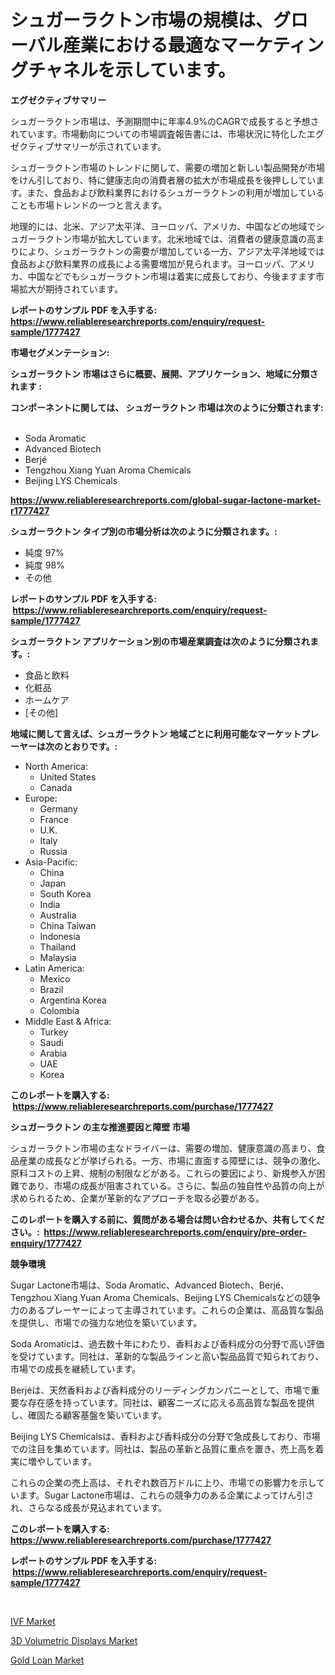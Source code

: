<p><h1>シュガーラクトン市場の規模は、グローバル産業における最適なマーケティングチャネルを示しています。</h1></p><p><strong>エグゼクティブサマリー</strong></p>
<p><p>シュガーラクトン市場は、予測期間中に年率4.9%のCAGRで成長すると予想されています。市場動向についての市場調査報告書には、市場状況に特化したエグゼクティブサマリーが示されています。</p><p>シュガーラクトン市場のトレンドに関して、需要の増加と新しい製品開発が市場をけん引しており、特に健康志向の消費者層の拡大が市場成長を後押ししています。また、食品および飲料業界におけるシュガーラクトンの利用が増加していることも市場トレンドの一つと言えます。</p><p>地理的には、北米、アジア太平洋、ヨーロッパ、アメリカ、中国などの地域でシュガーラクトン市場が拡大しています。北米地域では、消費者の健康意識の高まりにより、シュガーラクトンの需要が増加している一方、アジア太平洋地域では食品および飲料業界の成長による需要増加が見られます。ヨーロッパ、アメリカ、中国などでもシュガーラクトン市場は着実に成長しており、今後ますます市場拡大が期待されています。</p></p>
<p><strong>レポートのサンプル PDF を入手する: <a href="https://www.reliableresearchreports.com/enquiry/request-sample/1777427">https://www.reliableresearchreports.com/enquiry/request-sample/1777427</a></strong></p>
<p><strong>市場セグメンテーション:</strong></p>
<p><strong> シュガーラクトン 市場はさらに概要、展開、アプリケーション、地域に分類されます :</strong></p>
<p><strong>コンポーネントに関しては、 シュガーラクトン 市場は次のように分類されます: &nbsp;</strong></p>
<p><ul><li>Soda Aromatic</li><li>Advanced Biotech</li><li>Berjé</li><li>Tengzhou Xiang Yuan Aroma Chemicals</li><li>Beijing LYS Chemicals</li></ul></p>
<p><strong><a href="https://www.reliableresearchreports.com/global-sugar-lactone-market-r1777427">https://www.reliableresearchreports.com/global-sugar-lactone-market-r1777427</a></strong></p>
<p><strong> シュガーラクトン タイプ別の市場分析は次のように分類されます。:</strong></p>
<p><ul><li>純度 97%</li><li>純度 98%</li><li>その他</li></ul></p>
<p><strong>レポートのサンプル PDF を入手する: &nbsp;<a href="https://www.reliableresearchreports.com/enquiry/request-sample/1777427">https://www.reliableresearchreports.com/enquiry/request-sample/1777427</a></strong></p>
<p><strong> シュガーラクトン アプリケーション別の市場産業調査は次のように分類されます。:</strong></p>
<p><ul><li>食品と飲料</li><li>化粧品</li><li>ホームケア</li><li>[その他]</li></ul></p>
<p><strong>地域に関して言えば、シュガーラクトン 地域ごとに利用可能なマーケットプレーヤーは次のとおりです。:</strong></p>
<p><ul>
    <li>
        North America:
        <ul>
            <li>United States</li>
            <li>Canada</li>
        </ul>
    </li>
    <li>
        Europe:
        <ul>
            <li>Germany</li>
            <li>France</li>
            <li>U.K.</li>
            <li>Italy</li>
            <li>Russia</li>
        </ul>
    </li>
    <li>
        Asia-Pacific:
        <ul>
            <li>China</li>
            <li>Japan</li>
            <li>South Korea</li>
            <li>India</li>
            <li>Australia</li>
            <li>China Taiwan</li>
            <li>Indonesia</li>
            <li>Thailand</li>
            <li>Malaysia</li>
        </ul>
    </li>
    <li>
        Latin America:
        <ul>
            <li>Mexico</li>
            <li>Brazil</li>
            <li>Argentina Korea</li>
            <li>Colombia</li>
        </ul>
    </li>
    <li>
        Middle East & Africa:
        <ul>
            <li>Turkey</li>
            <li>Saudi</li>
            <li>Arabia</li>
            <li>UAE</li>
            <li>Korea</li>
        </ul>
    </li>
    </ul></p>
<p><strong>このレポートを購入する: &nbsp;<a href="https://www.reliableresearchreports.com/purchase/1777427">https://www.reliableresearchreports.com/purchase/1777427</a></strong></p>
<p><strong>シュガーラクトン の主な推進要因と障壁 市場</strong></p>
<p><p>シュガーラクトン市場の主なドライバーは、需要の増加、健康意識の高まり、食品産業の成長などが挙げられる。一方、市場に直面する障壁には、競争の激化、原料コストの上昇、規制の制限などがある。これらの要因により、新規参入が困難であり、市場の成長が阻害されている。さらに、製品の独自性や品質の向上が求められるため、企業が革新的なアプローチを取る必要がある。</p></p>
<p><strong>このレポートを購入する前に、質問がある場合は問い合わせるか、共有してください。:&nbsp; <a href="https://www.reliableresearchreports.com/enquiry/pre-order-enquiry/1777427">https://www.reliableresearchreports.com/enquiry/pre-order-enquiry/1777427</a></strong></p>
<p><strong>競争環境</strong></p>
<p><p>Sugar Lactone市場は、Soda Aromatic、Advanced Biotech、Berjé、Tengzhou Xiang Yuan Aroma Chemicals、Beijing LYS Chemicalsなどの競争力のあるプレーヤーによって主導されています。これらの企業は、高品質な製品を提供し、市場での強力な地位を築いています。</p><p>Soda Aromaticは、過去数十年にわたり、香料および香料成分の分野で高い評価を受けています。同社は、革新的な製品ラインと高い製品品質で知られており、市場での成長を継続しています。</p><p>Berjéは、天然香料および香料成分のリーディングカンパニーとして、市場で重要な存在感を持っています。同社は、顧客ニーズに応える高品質な製品を提供し、確固たる顧客基盤を築いています。</p><p>Beijing LYS Chemicalsは、香料および香料成分の分野で急成長しており、市場での注目を集めています。同社は、製品の革新と品質に重点を置き、売上高を着実に増やしています。</p><p>これらの企業の売上高は、それぞれ数百万ドルに上り、市場での影響力を示しています。Sugar Lactone市場は、これらの競争力のある企業によってけん引され、さらなる成長が見込まれています。</p></p>
<p><strong>このレポートを購入する: &nbsp; <a href="https://www.reliableresearchreports.com/purchase/1777427">https://www.reliableresearchreports.com/purchase/1777427</a></strong></p>
<p><strong>レポートのサンプル PDF を入手する: &nbsp;<a href="https://www.reliableresearchreports.com/enquiry/request-sample/1777427">https://www.reliableresearchreports.com/enquiry/request-sample/1777427</a></strong><strong></strong></p>
<p>&nbsp;</p>
<p><p><a href="https://github.com/singletonthaxterkelliehr2df/Market-Research-Report-List-2/blob/main/ivf-market.md">IVF Market</a></p><p><a href="https://gentle-editor-9db.notion.site/3D-Volumetric-Displays-Market-Insights-into-Market-CAGR-Market-Trends-and-Growth-Strategies-b117632dbbbe4a289010e8c6e8136f09">3D Volumetric Displays Market</a></p><p><a href="https://github.com/kufem1/Market-Research-Report-List-2/blob/main/gold-loan-market.md">Gold Loan Market</a></p></p>